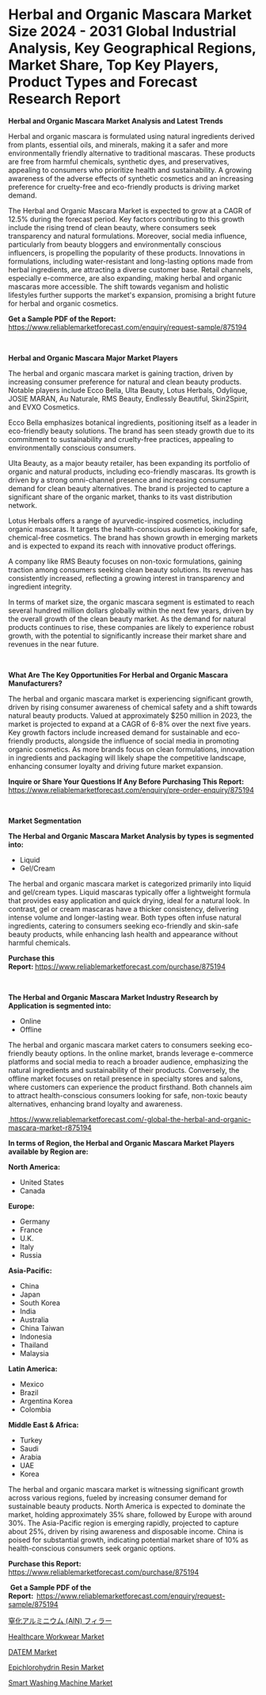 <p><h1>Herbal and Organic Mascara Market Size 2024 - 2031 Global Industrial Analysis, Key Geographical Regions, Market Share, Top Key Players, Product Types and Forecast Research Report</h1></p><p><strong>Herbal and Organic Mascara Market Analysis and Latest Trends</strong></p>
<p><p>Herbal and organic mascara is formulated using natural ingredients derived from plants, essential oils, and minerals, making it a safer and more environmentally friendly alternative to traditional mascaras. These products are free from harmful chemicals, synthetic dyes, and preservatives, appealing to consumers who prioritize health and sustainability. A growing awareness of the adverse effects of synthetic cosmetics and an increasing preference for cruelty-free and eco-friendly products is driving market demand.</p><p>The Herbal and Organic Mascara Market is expected to grow at a CAGR of 12.5% during the forecast period. Key factors contributing to this growth include the rising trend of clean beauty, where consumers seek transparency and natural formulations. Moreover, social media influence, particularly from beauty bloggers and environmentally conscious influencers, is propelling the popularity of these products. Innovations in formulations, including water-resistant and long-lasting options made from herbal ingredients, are attracting a diverse customer base. Retail channels, especially e-commerce, are also expanding, making herbal and organic mascaras more accessible. The shift towards veganism and holistic lifestyles further supports the market's expansion, promising a bright future for herbal and organic cosmetics.</p></p>
<p><strong>Get a Sample PDF of the Report:&nbsp;</strong> <a href="https://www.reliablemarketforecast.com/enquiry/request-sample/875194">https://www.reliablemarketforecast.com/enquiry/request-sample/875194</a></p>
<p>&nbsp;</p>
<p><strong>Herbal and Organic Mascara Major Market Players</strong></p>
<p><p>The herbal and organic mascara market is gaining traction, driven by increasing consumer preference for natural and clean beauty products. Notable players include Ecco Bella, Ulta Beauty, Lotus Herbals, Odylique, JOSIE MARAN, Au Naturale, RMS Beauty, Endlessly Beautiful, Skin2Spirit, and EVXO Cosmetics.</p><p>Ecco Bella emphasizes botanical ingredients, positioning itself as a leader in eco-friendly beauty solutions. The brand has seen steady growth due to its commitment to sustainability and cruelty-free practices, appealing to environmentally conscious consumers.</p><p>Ulta Beauty, as a major beauty retailer, has been expanding its portfolio of organic and natural products, including eco-friendly mascaras. Its growth is driven by a strong omni-channel presence and increasing consumer demand for clean beauty alternatives. The brand is projected to capture a significant share of the organic market, thanks to its vast distribution network.</p><p>Lotus Herbals offers a range of ayurvedic-inspired cosmetics, including organic mascaras. It targets the health-conscious audience looking for safe, chemical-free cosmetics. The brand has shown growth in emerging markets and is expected to expand its reach with innovative product offerings.</p><p>A company like RMS Beauty focuses on non-toxic formulations, gaining traction among consumers seeking clean beauty solutions. Its revenue has consistently increased, reflecting a growing interest in transparency and ingredient integrity. </p><p>In terms of market size, the organic mascara segment is estimated to reach several hundred million dollars globally within the next few years, driven by the overall growth of the clean beauty market. As the demand for natural products continues to rise, these companies are likely to experience robust growth, with the potential to significantly increase their market share and revenues in the near future.</p></p>
<p>&nbsp;</p>
<p><strong>What Are The Key Opportunities For Herbal and Organic Mascara Manufacturers?</strong></p>
<p><p>The herbal and organic mascara market is experiencing significant growth, driven by rising consumer awareness of chemical safety and a shift towards natural beauty products. Valued at approximately $250 million in 2023, the market is projected to expand at a CAGR of 6-8% over the next five years. Key growth factors include increased demand for sustainable and eco-friendly products, alongside the influence of social media in promoting organic cosmetics. As more brands focus on clean formulations, innovation in ingredients and packaging will likely shape the competitive landscape, enhancing consumer loyalty and driving future market expansion.</p></p>
<p><strong>Inquire or Share Your Questions If Any Before Purchasing This Report:</strong> <a href="https://www.reliablemarketforecast.com/enquiry/pre-order-enquiry/875194">https://www.reliablemarketforecast.com/enquiry/pre-order-enquiry/875194</a></p>
<p>&nbsp;</p>
<p><strong>Market Segmentation</strong></p>
<p><strong>The Herbal and Organic Mascara Market Analysis by types is segmented into:</strong></p>
<p><ul><li>Liquid</li><li>Gel/Cream</li></ul></p>
<p><p>The herbal and organic mascara market is categorized primarily into liquid and gel/cream types. Liquid mascaras typically offer a lightweight formula that provides easy application and quick drying, ideal for a natural look. In contrast, gel or cream mascaras have a thicker consistency, delivering intense volume and longer-lasting wear. Both types often infuse natural ingredients, catering to consumers seeking eco-friendly and skin-safe beauty products, while enhancing lash health and appearance without harmful chemicals.</p></p>
<p><strong>Purchase this Report:&nbsp;</strong><a href="https://www.reliablemarketforecast.com/purchase/875194">https://www.reliablemarketforecast.com/purchase/875194</a></p>
<p>&nbsp;</p>
<p><strong>The Herbal and Organic Mascara Market Industry Research by Application is segmented into:</strong></p>
<p><ul><li>Online</li><li>Offline</li></ul></p>
<p><p>The herbal and organic mascara market caters to consumers seeking eco-friendly beauty options. In the online market, brands leverage e-commerce platforms and social media to reach a broader audience, emphasizing the natural ingredients and sustainability of their products. Conversely, the offline market focuses on retail presence in specialty stores and salons, where customers can experience the product firsthand. Both channels aim to attract health-conscious consumers looking for safe, non-toxic beauty alternatives, enhancing brand loyalty and awareness.</p></p>
<p><a href="https://www.reliablemarketforecast.com/-global-the-herbal-and-organic-mascara-market-r875194">&nbsp;https://www.reliablemarketforecast.com/-global-the-herbal-and-organic-mascara-market-r875194</a></p>
<p><strong>In terms of Region, the Herbal and Organic Mascara Market Players available by Region are:</strong></p>
<p>
    <p> <strong> North America: </strong>
        <ul>
            <li>United States</li>
            <li>Canada</li>
        </ul>
        </p> 
    <p> <strong> Europe: </strong>
        <ul>
            <li>Germany</li>
            <li>France</li>
            <li>U.K.</li>
            <li>Italy</li>
            <li>Russia</li>
        </ul>
        </p> 
    <p> <strong> Asia-Pacific: </strong>
        <ul>
            <li>China</li>
            <li>Japan</li>
            <li>South Korea</li>
            <li>India</li>
            <li>Australia</li>
            <li>China Taiwan</li>
            <li>Indonesia</li>
            <li>Thailand</li>
            <li>Malaysia</li>
        </ul>
        </p> 
    <p> <strong> Latin America: </strong>
        <ul>
            <li>Mexico</li>
            <li>Brazil</li>
            <li>Argentina Korea</li>
            <li>Colombia</li>
        </ul>
        </p> 
    <p> <strong> Middle East & Africa: </strong>
        <ul>
            <li>Turkey</li>
            <li>Saudi</li>
            <li>Arabia</li>
            <li>UAE</li>
            <li>Korea</li>
        </ul>
    </p>
    </p>
<p><p>The herbal and organic mascara market is witnessing significant growth across various regions, fueled by increasing consumer demand for sustainable beauty products. North America is expected to dominate the market, holding approximately 35% share, followed by Europe with around 30%. The Asia-Pacific region is emerging rapidly, projected to capture about 25%, driven by rising awareness and disposable income. China is poised for substantial growth, indicating potential market share of 10% as health-conscious consumers seek organic options.</p></p>
<p><strong>Purchase this Report: </strong><a href="https://www.reliablemarketforecast.com/purchase/875194">https://www.reliablemarketforecast.com/purchase/875194</a></p>
<p>&nbsp;<strong>Get a Sample PDF of the Report:&nbsp;&nbsp;</strong><a href="https://www.reliablemarketforecast.com/enquiry/request-sample/875194">https://www.reliablemarketforecast.com/enquiry/request-sample/875194</a></p>
<p><strong></strong></p>
<p><p><a href="https://medium.com/@larrylemkert567/aluminum-nitride-aln-filler-market-%E3%81%AE%E3%82%B0%E3%83%AD%E3%83%BC%E3%83%90%E3%83%AB%E5%B8%82%E5%A0%B4%E6%A6%82%E8%A6%81%E3%81%AF-%E4%B8%96%E7%95%8C%E3%81%8A%E3%82%88%E3%81%B3%E4%B8%BB%E8%A6%81%E5%B8%82%E5%A0%B4%E3%81%AB%E3%81%8A%E3%81%91%E3%82%8B%E6%A5%AD%E7%95%8C%E3%81%AB%E5%BD%B1%E9%9F%BF%E3%82%92%E4%B8%8E%E3%81%88%E3%82%8B%E4%B8%BB%E8%A6%81%E3%81%AA%E3%83%88%E3%83%AC%E3%83%B3%E3%83%89%E3%81%AB%E3%81%A4%E3%81%84%E3%81%A6-%E7%8B%AC%E8%87%AA%E3%81%AE%E8%A6%96%E7%82%B9%E3%82%92%E6%8F%90%E4%BE%9B%E3%81%97%E3%81%BE%E3%81%99-eb114d57d95b">窒化アルミニウム (AlN) フィラー</a></p><p><a href="https://github.com/ChiragRP21/Market-Research-Report-List-6/blob/main/healthcare-workwear-market.md">Healthcare Workwear Market</a></p><p><a href="https://www.linkedin.com/pulse/future-trajectory-datem-market-emerging-trends-forecasts-7yaaf?trackingId=lnJ0K70KRza35MvPp6PPlQ%3D%3D">DATEM Market</a></p><p><a href="https://issuu.com/reportprime-2/docs/epichlorohydrin-resin-market-size-2_328e23b590aa02">Epichlorohydrin Resin Market</a></p><p><a href="https://medium.com/@lauryframi644/the-smart-washing-machine-market-decisions-are-mostly-driven-by-resource-optimization-and-8497a17f1eff">Smart Washing Machine Market</a></p></p>